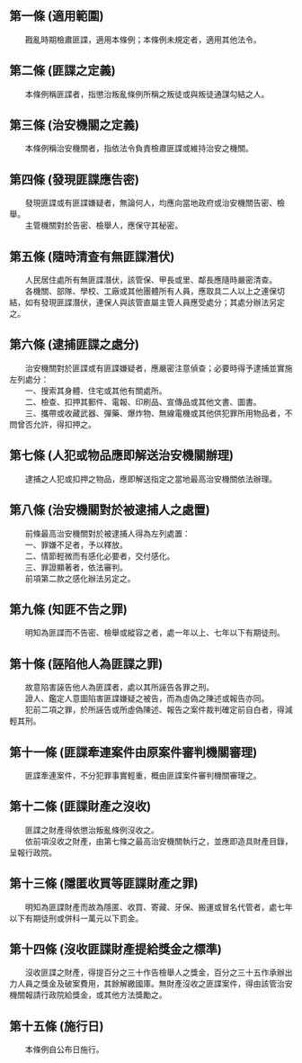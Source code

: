 第一條 (適用範圍)
-----------------
　　戡亂時期檢肅匪諜，適用本條例；本條例未規定者，適用其他法令。  


第二條 (匪諜之定義)
-------------------
　　本條例稱匪諜者，指懲治叛亂條例所稱之叛徒或與叛徒通謀勾結之人。  


第三條 (治安機關之定義)
-----------------------
　　本條例稱治安機關者，指依法令負責檢肅匪諜或維持治安之機關。  


第四條 (發現匪諜應告密)
-----------------------
　　發現匪諜或有匪諜嫌疑者，無論何人，均應向當地政府或治安機關告密、檢舉。  
　　主管機關對於告密、檢舉人，應保守其秘密。  


第五條 (隨時清查有無匪諜潛伏)
-----------------------------
　　人民居住處所有無匪諜潛伏，該管保、甲長或里、鄰長應隨時嚴密清查。  
　　各機關、部隊、學校、工廠或其他團體所有人員，應取具二人以上之連保切結，如有發現匪諜潛伏，連保人與該管直屬主管人員應受處分；其處分辦法另定之。  


第六條 (逮捕匪諜之處分)
-----------------------
　　治安機關對於匪諜或有匪諜嫌疑者，應嚴密注意偵查；必要時得予逮捕並實施左列處分：  
　　一、搜索其身體、住宅或其他有關處所。  
　　二、檢查、扣押其郵件、電報、印刷品、宣傳品或其他文書、圖書。  
　　三、攜帶或收藏武器、彈藥、爆炸物、無線電機或其他供犯罪所用物品者，不問曾否允許，得扣押之。  


第七條 (人犯或物品應即解送治安機關辦理)
---------------------------------------
　　逮捕之人犯或扣押之物品，應即解送指定之當地最高治安機關依法辦理。  


第八條 (治安機關對於被逮捕人之處置)
-----------------------------------
　　前條最高治安機關對於被逮捕人得為左列處置：  
　　一、罪嫌不足者，予以釋放。  
　　二、情節輕微而有感化必要者，交付感化。  
　　三、罪證顯著者，依法審判。  
　　前項第二款之感化辦法另定之。  


第九條 (知匪不告之罪)
---------------------
　　明知為匪諜而不告密、檢舉或縱容之者，處一年以上、七年以下有期徒刑。  


第十條 (誣陷他人為匪諜之罪)
---------------------------
　　故意陷害誣告他人為匪諜者，處以其所誣告各罪之刑。  
　　證人、鑑定人意圖陷害匪諜嫌疑之被告，而為虛偽之陳述或報告亦同。  
　　犯前二項之罪，於所誣告或所虛偽陳述、報告之案件裁判確定前自白者，得減輕其刑。  


第十一條 (匪諜牽連案件由原案件審判機關審理)
-------------------------------------------
　　匪諜牽連案件，不分犯罪事實輕重，概由匪諜案件審判機關審理之。  


第十二條 (匪諜財產之沒收)
-------------------------
　　匪諜之財產得依懲治叛亂條例沒收之。  
　　依前項沒收之財產，由第七條之最高治安機關執行之，並應即造具財產目錄，呈報行政院。  


第十三條 (隱匿收買等匪諜財產之罪)
---------------------------------
　　明知為匪諜財產而故為隱匿、收買、寄藏、牙保、搬運或冒名代管者，處七年以下有期徒刑或併科一萬元以下罰金。  


第十四條 (沒收匪諜財產提給獎金之標準)
-------------------------------------
　　沒收匪諜之財產，得提百分之三十作告檢舉人之獎金，百分之三十五作承辦出力人員之獎金及破案費用，其餘解繳國庫。無財產沒收之匪諜案件，得由該管治安機關報請行政院給獎金，或其他方法獎勵之。  


第十五條 (施行日)
-----------------
　　本條例自公布日施行。